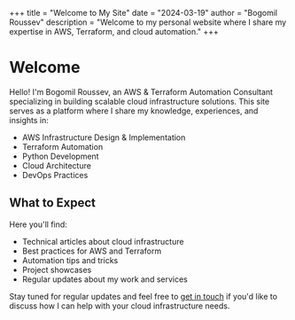 +++
title = "Welcome to My Site"
date = "2024-03-19"
author = "Bogomil Roussev"
description = "Welcome to my personal website where I share my expertise in AWS, Terraform, and cloud automation."
+++

# Welcome

Hello! I'm Bogomil Roussev, an AWS & Terraform Automation Consultant specializing in building scalable cloud infrastructure solutions. This site serves as a platform where I share my knowledge, experiences, and insights in:

- AWS Infrastructure Design & Implementation
- Terraform Automation
- Python Development
- Cloud Architecture
- DevOps Practices

## What to Expect

Here you'll find:
- Technical articles about cloud infrastructure
- Best practices for AWS and Terraform
- Automation tips and tricks
- Project showcases
- Regular updates about my work and services

Stay tuned for regular updates and feel free to [get in touch](#contact) if you'd like to discuss how I can help with your cloud infrastructure needs. 

